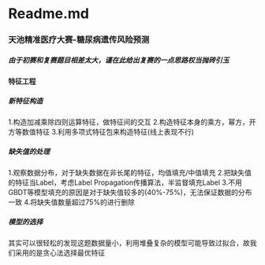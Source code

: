 # Readme.md
### 天池精准医疗大赛-糖尿病遗传风险预测
##### 由于初赛和复赛题目相差太大，谨在此给出复赛的一点思路权当抛砖引玉

#### 特征工程
##### 新特征构造
  1.构造加减乘除四则运算特征，做特征间的交互
  2.构造特征本身的乘方，幂方，开方等数值特征
  3.利用多项式特征包来构造特征(线上表现不行)
  
##### 缺失值的处理
  1.观察数据分布，对于缺失数据在非长尾的特征，均值填充/中值填充
  2.把缺失值的特征当Label，考虑Label Propagation传播算法，半监督填充Label
  3.不用GBDT等模型填充的原因是对于缺失值较多的(40%-75%)，无法保证数据的分布一致
  4.将缺失值数量超过75%的进行删除
  
##### 模型的选择
  其实可以很轻松的发现这题数据量小，利用堆叠复杂的模型可能导致过拟合，故我们采用的是贪心法选择最优特征

